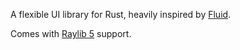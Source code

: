 A flexible UI library for Rust, heavily inspired by [Fluid][fluid].

Comes with [Raylib 5][raylib] support.

[fluid]: (https://git.samerion.com/Samerion/Fluid)
[raylib]: https://www.raylib.com/
